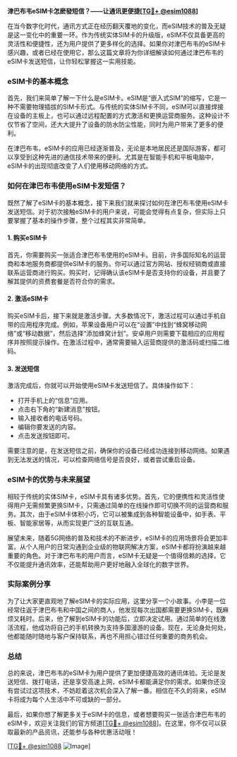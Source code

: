 **津巴布韦eSIM卡怎麽發短信？——让通讯更便捷[[TG💪+ @esim1088](https://t.me/s/esim1088)]**

在当今数字化时代，通讯方式正在经历翻天覆地的变化，而eSIM技术的普及无疑是这一变化中的重要一环。作为传统实体SIM卡的升级版，eSIM不仅具备更高的灵活性和便捷性，还为用户提供了更多样化的选择。如果你对津巴布韦的eSIM卡感兴趣，或者已经在使用它，那么这篇文章将为你详细解读如何通过津巴布韦的eSIM卡发送短信，让你轻松掌握这一实用技能。

### eSIM卡的基本概念

首先，我们来简单了解一下什么是eSIM卡。eSIM是“嵌入式SIM”的缩写，它是一种不需要物理插拔的SIM卡形式。与传统的实体SIM卡不同，eSIM可以直接焊接在设备的主板上，也可以通过远程配置的方式激活和更换运营商服务。这种设计不仅节省了空间，还大大提升了设备的防水防尘性能，同时为用户带来了更多的便利。

在津巴布韦，eSIM卡的应用已经逐渐普及，无论是本地居民还是国际游客，都可以享受到这种先进的通信技术带来的便利。尤其是在智能手机和平板电脑中，eSIM卡的出现彻底改变了人们使用移动网络的方式。

### 如何在津巴布韦使用eSIM卡发短信？

既然了解了eSIM卡的基本概念，接下来我们就来探讨如何在津巴布韦使用eSIM卡发送短信。对于初次接触eSIM卡的用户来说，可能会觉得有点复杂，但实际上只要掌握了基本的操作步骤，整个过程其实非常简单。

#### 1. **购买eSIM卡**

首先，你需要购买一张适合津巴布韦使用的eSIM卡。目前，许多国际知名的运营商和本地服务商都提供eSIM卡的服务。你可以通过官方网站、授权经销商或直接联系运营商进行购买。购买时，记得确认该eSIM卡是否支持你的设备，并且要了解其提供的资费套餐是否符合你的需求。

#### 2. **激活eSIM卡**

购买eSIM卡后，接下来就是激活步骤。大多数情况下，激活过程可以通过手机自带的应用程序完成。例如，苹果设备用户可以在“设置”中找到“蜂窝移动网络”或“移动数据”，然后选择“添加蜂窝计划”。安卓用户则需要下载相应的应用程序并按照提示操作。在激活过程中，通常需要输入运营商提供的激活码或扫描二维码。

#### 3. **发送短信**

激活完成后，你就可以开始使用eSIM卡发送短信了。具体操作如下：

- 打开手机上的“信息”应用。
- 点击右下角的“新建消息”按钮。
- 输入接收者的电话号码。
- 编辑你要发送的内容。
- 点击发送按钮即可。

需要注意的是，在发送短信之前，确保你的设备已经成功连接到移动网络。如果遇到无法发送的情况，可以检查网络信号是否良好，或者尝试重启设备。

### eSIM卡的优势与未来展望

相较于传统的实体SIM卡，eSIM卡具有诸多优势。首先，它的便携性和灵活性使得用户无需频繁更换SIM卡，只需通过简单的在线操作即可切换不同的运营商和服务。其次，由于eSIM卡体积小巧，它可以被集成到各种智能设备中，如手表、平板、智能家居等，从而实现更广泛的互联互通。

展望未来，随着5G网络的普及和技术的不断进步，eSIM卡的应用场景将会更加丰富。从个人用户的日常沟通到企业级的物联网解决方案，eSIM卡都将扮演越来越重要的角色。对于津巴布韦的用户而言，eSIM卡无疑是一个值得信赖的选择，它不仅能提升通讯效率，还能帮助用户更好地融入全球化的数字世界。

### 实际案例分享

为了让大家更直观地了解eSIM卡的实际应用，这里分享一个小故事。小李是一位经常往返于津巴布韦和中国之间的商人，他发现每次出国都需要更换SIM卡，既麻烦又耗时。后来，他了解到eSIM卡的功能后，立即决定试用。通过简单的在线激活流程，他成功将自己的手机转换为支持多国漫游的设备。现在，无论身处何处，他都能随时随地与客户保持联系，再也不用担心错过任何重要的商务机会。

### 总结

总的来说，津巴布韦的eSIM卡为用户提供了更加便捷高效的通讯体验。无论是发送短信、拨打电话，还是享受高速上网，eSIM卡都能满足你的需求。如果你还没有尝试过这项技术，不妨趁着这次机会深入了解一番。相信在不久的将来，eSIM卡将成为每个人生活中不可或缺的一部分。

最后，如果你想了解更多关于eSIM卡的信息，或者想要购买一张适合津巴布韦的eSIM卡，欢迎关注我们的官方频道[[TG💪+ @esim1088](https://t.me/s/esim1088)]。在这里，你不仅可以获取最新的产品资讯，还能参与各种优惠活动哦！

[[TG💪+ @esim1088](https://t.me/s/esim1088) ![Image](https://i.postimg.cc/4NQfJmqS/Snipaste-2025-05-13-00-14-12.png)]